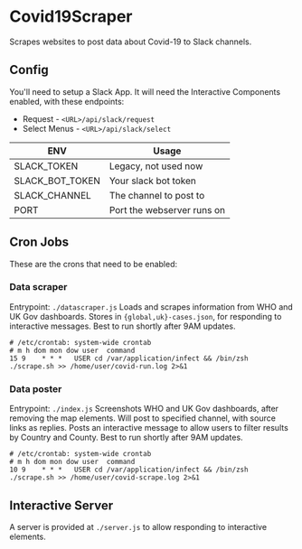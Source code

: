 # Covid19Scraper
Scrapes websites to post data about Covid-19 to Slack channels.

## Config

You'll need to setup a Slack App.
It will need the Interactive Components enabled, with these endpoints:
 - Request - `<URL>/api/slack/request`
 - Select Menus - `<URL>/api/slack/select`


| ENV | Usage |
|-----|-------|
| SLACK_TOKEN | Legacy, not used now |
| SLACK_BOT_TOKEN | Your slack bot token |
| SLACK_CHANNEL | The channel to post to |
| PORT | Port the webserver runs on |

## Cron Jobs

These are the crons that need to be enabled:

### Data scraper

Entrypoint: `./datascraper.js`
Loads and scrapes information from WHO and UK Gov dashboards. Stores in `{global,uk}-cases.json`, for responding to interactive messages.
Best to run shortly after 9AM updates.

```
# /etc/crontab: system-wide crontab
# m h dom mon dow user	command
15 9    * * *   USER cd /var/application/infect && /bin/zsh ./scrape.sh >> /home/user/covid-run.log 2>&1
```

### Data poster

Entrypoint: `./index.js`
Screenshots WHO and UK Gov dashboards, after removing the map elements.
Will post to specified channel, with source links as replies.
Posts an interactive message to allow users to filter results by Country and County.
Best to run shortly after 9AM updates.

```
# /etc/crontab: system-wide crontab
# m h dom mon dow user	command
10 9    * * *   USER cd /var/application/infect && /bin/zsh ./scrape.sh >> /home/user/covid-scrape.log 2>&1
```

## Interactive Server

A server is provided at `./server.js` to allow responding to interactive elements.
